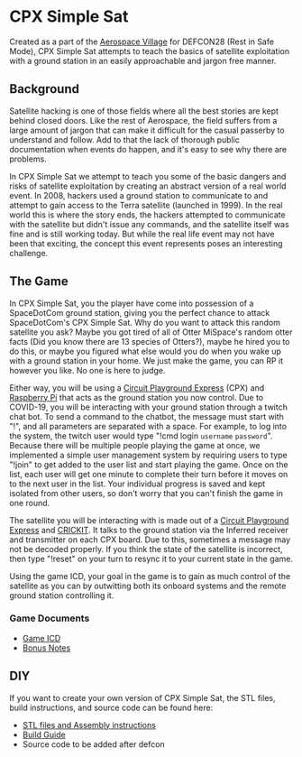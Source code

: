 # CPX Simple Sat

Created as a part of the [Aerospace Village](https://aerospacevillage.org/) for DEFCON28 (Rest in Safe Mode), CPX Simple Sat attempts to teach the basics of satellite exploitation with a ground station in an easily approachable and jargon free manner.

## Background

Satellite hacking is one of those fields where all the best stories are kept behind closed doors.  Like the rest of Aerospace, the field suffers from a large amount of jargon that can make it difficult for the casual passerby to understand and follow.  Add to that the lack of thorough public documentation when events do happen, and it's easy to see why there are problems.  

In CPX Simple Sat we attempt to teach you some of the basic dangers and risks of satellite exploitation by creating an abstract version of a real world event.  In 2008, hackers used a ground station to communicate to and attempt to gain access to the Terra satellite (launched in 1999).  In the real world this is where the story ends, the hackers attempted to communicate with the satellite but didn't issue any commands, and the satellite itself was fine and is still working today.  But while the real life event may not have been that exciting, the concept this event represents poses an interesting challenge.

## The Game

In CPX Simple Sat, you the player have come into possession of a SpaceDotCom ground station, giving you the perfect chance to attack SpaceDotCom's CPX Simple Sat.  Why do you want to attack this random satellite you ask?  Maybe you got tired of all of Otter MiSpace's random otter facts (Did you know there are 13 species of Otters?), maybe he hired you to do this, or maybe you figured what else would you do when you wake up with a ground station in your home.  We just make the game, you can RP it however you like.  No one is here to judge.

Either way, you will be using a [Circuit Playground Express](https://www.adafruit.com/product/3333) (CPX) and [Raspberry Pi](https://www.raspberrypi.org/) that acts as the ground station you now control.  Due to COVID-19, you will be interacting with your ground station through a twitch chat bot.  To send a command to the chatbot, the message must start with "!", and all parameters are separated with a space.  For example, to log into the system, the twitch user would type "!cmd login `username` `password`".  Because there will be multiple people playing the game at once, we implemented a simple user management system by requiring users to type "!join" to get added to the user list and start playing the game.  Once on the list, each user will get one minute to complete their turn before it moves on to the next user in the list.  Your individual progress is saved and kept isolated from other users, so don't worry that you can't finish the game in one round.  

The satellite you will be interacting with is made out of a  [Circuit Playground Express](https://www.adafruit.com/product/3333) and [CRICKIT](https://www.adafruit.com/product/3093).  It talks to the ground station via the Inferred receiver and transmitter on each CPX board.  Due to this, sometimes a message may not be decoded properly.  If you think the state of the satellite is incorrect, then type "!reset" on your turn to resync it to your current state in the game.  

Using the game ICD, your goal in the game is to gain as much control of the satellite as you can by outwitting both its onboard systems and the remote ground station controlling it.  

### Game Documents

- [Game ICD](./SimpleSat_ICD.pdf)
- [Bonus Notes](./BONUS-cpx-sat-notes.pdf)

## DIY

If you want to create your own version of CPX Simple Sat, the STL files, build instructions, and source code can be found here: 

- [STL files and Assembly instructions](./3D_Files/README.md)
- [Build Guide](./buildGuide.md)
- Source code to be added after defcon
